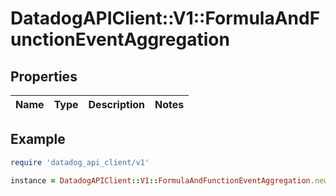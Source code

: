 # DatadogAPIClient::V1::FormulaAndFunctionEventAggregation

## Properties

| Name | Type | Description | Notes |
| ---- | ---- | ----------- | ----- |

## Example

```ruby
require 'datadog_api_client/v1'

instance = DatadogAPIClient::V1::FormulaAndFunctionEventAggregation.new()
```

